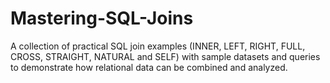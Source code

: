 # Mastering-SQL-Joins
A collection of practical SQL join examples (INNER, LEFT, RIGHT, FULL, CROSS, STRAIGHT, NATURAL and SELF) with sample datasets and queries to demonstrate how relational data can be combined and analyzed.
